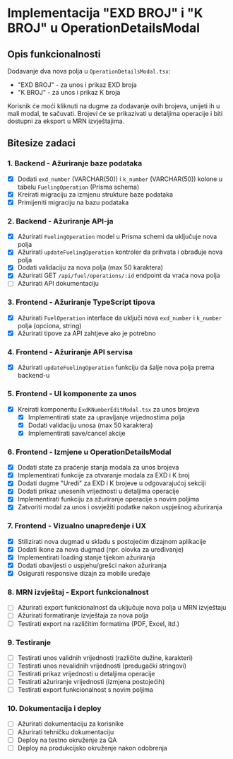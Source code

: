 # Implementacija "EXD BROJ" i "K BROJ" u OperationDetailsModal

## Opis funkcionalnosti
Dodavanje dva nova polja u `OperationDetailsModal.tsx`:
- "EXD BROJ" - za unos i prikaz EXD broja
- "K BROJ" - za unos i prikaz K broja

Korisnik će moći kliknuti na dugme za dodavanje ovih brojeva, unijeti ih u mali modal, te sačuvati. Brojevi će se prikazivati u detaljima operacije i biti dostupni za eksport u MRN izvještajima.

## Bitesize zadaci

### 1. Backend - Ažuriranje baze podataka
- [x] Dodati `exd_number` (VARCHAR(50)) i `k_number` (VARCHAR(50)) kolone u tabelu `FuelingOperation` (Prisma schema)
- [x] Kreirati migraciju za izmjenu strukture baze podataka
- [x] Primijeniti migraciju na bazu podataka

### 2. Backend - Ažuriranje API-ja
- [x] Ažurirati `FuelingOperation` model u Prisma schemi da uključuje nova polja
- [x] Ažurirati `updateFuelingOperation` kontroler da prihvata i obrađuje nova polja
- [x] Dodati validaciju za nova polja (max 50 karaktera)
- [x] Ažurirati GET `/api/fuel/operations/:id` endpoint da vraća nova polja
- [ ] Ažurirati API dokumentaciju

### 3. Frontend - Ažuriranje TypeScript tipova
- [x] Ažurirati `FuelOperation` interface da uključi nova `exd_number` i `k_number` polja (opciona, string)
- [x] Ažurirati tipove za API zahtjeve ako je potrebno

### 4. Frontend - Ažuriranje API servisa
- [x] Ažurirati `updateFuelingOperation` funkciju da šalje nova polja prema backend-u

### 5. Frontend - UI komponente za unos
- [x] Kreirati komponentu `ExdKNumberEditModal.tsx` za unos brojeva
  - [x] Implementirati state za upravljanje vrijednostima polja
  - [x] Dodati validaciju unosa (max 50 karaktera)
  - [x] Implementirati save/cancel akcije

### 6. Frontend - Izmjene u OperationDetailsModal
- [x] Dodati state za praćenje stanja modala za unos brojeva
- [x] Implementirati funkcije za otvaranje modala za EXD i K broj
- [x] Dodati dugme "Uredi" za EXD i K brojeve u odgovarajućoj sekciji
- [x] Dodati prikaz unesenih vrijednosti u detaljima operacije
- [x] Implementirati funkciju za ažuriranje operacije s novim poljima
- [x] Zatvoriti modal za unos i osvježiti podatke nakon uspješnog ažuriranja

### 7. Frontend - Vizualno unapređenje i UX
- [x] Stilizirati nova dugmad u skladu s postojećim dizajnom aplikacije
- [x] Dodati ikone za nova dugmad (npr. olovka za uređivanje)
- [x] Implementirati loading stanje tijekom ažuriranja
- [x] Dodati obavijesti o uspjehu/grešci nakon ažuriranja
- [x] Osigurati responsive dizajn za mobile uređaje

### 8. MRN izvještaj - Export funkcionalnost
- [ ] Ažurirati export funkcionalnost da uključuje nova polja u MRN izvještaju
- [ ] Ažurirati formatiranje izvještaja za nova polja
- [ ] Testirati export na različitim formatima (PDF, Excel, itd.)

### 9. Testiranje
- [ ] Testirati unos validnih vrijednosti (različite dužine, karakteri)
- [ ] Testirati unos nevalidnih vrijednosti (predugački stringovi)
- [ ] Testirati prikaz vrijednosti u detaljima operacije
- [ ] Testirati ažuriranje vrijednosti (izmjena postojećih)
- [ ] Testirati export funkcionalnost s novim poljima

### 10. Dokumentacija i deploy
- [ ] Ažurirati dokumentaciju za korisnike
- [ ] Ažurirati tehničku dokumentaciju
- [ ] Deploy na testno okruženje za QA
- [ ] Deploy na produkcijsko okruženje nakon odobrenja
